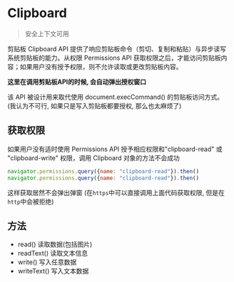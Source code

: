 # Clipboard

> 安全上下文可用

剪贴板 Clipboard API 提供了响应剪贴板命令（剪切、复制和粘贴）与异步读写系统剪贴板的能力。从权限 Permissions API 获取权限之后，才能访问剪贴板内容；如果用户没有授予权限，则不允许读取或更改剪贴板内容。

**这里在调用剪贴板API的时候, 会自动弹出授权窗口**

该 API 被设计用来取代使用 document.execCommand() 的剪贴板访问方式。 (我认为不可行, 如果只是写入剪贴板都要授权, 那么也太麻烦了)

## 获取权限

如果用户没有适时使用 Permissions API 授予相应权限和"clipboard-read" 或 "clipboard-write" 权限，调用 Clipboard 对象的方法不会成功

```js
navigator.permissions.query({name: "clipboard-read"}).then()
navigator.permissions.query({name: "clipboard-read"}).then()
```

这样获取居然不会弹出弹窗 (在`https`中可以直接调用上面代码获取权限, 但是在`http`中会被拒绝)


## 方法

+ read() 读取数据(包括图片)
+ readText() 读取文本信息
+ write() 写入任意数据
+ writeText() 写入文本数据